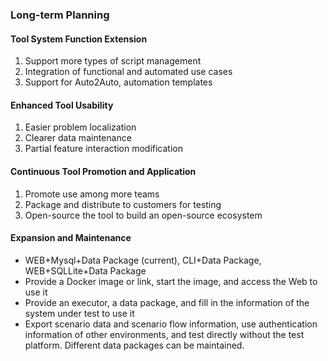### Long-term Planning
#### Tool System Function Extension
1. Support more types of script management
2. Integration of functional and automated use cases
3. Support for Auto2Auto, automation templates

#### Enhanced Tool Usability
1. Easier problem localization
2. Clearer data maintenance
3. Partial feature interaction modification

#### Continuous Tool Promotion and Application
1. Promote use among more teams
2. Package and distribute to customers for testing
3. Open-source the tool to build an open-source ecosystem

#### Expansion and Maintenance
- WEB+Mysql+Data Package (current), CLI+Data Package, WEB+SQLLite+Data Package
- Provide a Docker image or link, start the image, and access the Web to use it
- Provide an executor, a data package, and fill in the information of the system under test to use it
- Export scenario data and scenario flow information, use authentication information of other environments, and test directly without the test platform. Different data packages can be maintained.